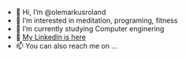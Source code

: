 - 👋 Hi, I’m @olemarkusroland
- 👀 I’m interested in meditation, programing, fitness
- 🌱 I’m currently studying Computer enginering
- 📘 [My LinkedIn is here](https://www.linkedin.com/in/ole-markus-k-6a7713128/)
- 📫 You can also reach me on ...
